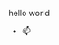 hello world
- 📫 

<!---
ngwanyama/ngwanyama is a ✨ special ✨ repository because its `README.md` (this file) appears on your GitHub profile.
You can click the Preview link to take a look at your changes.
--->
